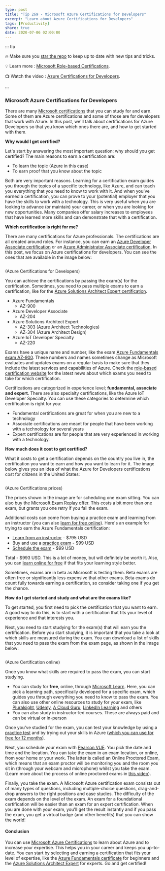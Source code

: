 ```yaml
---
type: post
title: "Tip 269 - Microsoft Azure Certifications for Developers"
excerpt: "Learn about Azure Certifications for Developers"
tags: [Productivity]
share: true
date: 2020-07-06 02:00:00
---
```


::: tip

:fire: Make sure you [star the repo](http://azuredev.tips?WT.mc_id=azure-azuredevtips-azureappsdev) to keep up to date with new tips and tricks.

:bulb: Learn more : [Microsoft Role-based Certifications](https://www.microsoft.com/en-us/learning/certification-overview.aspx?WT.mc_id=microsoft-azuredevtips-azureappsdev).

:tv: Watch the video : [Azure Certifications for Developers](https://www.youtube.com/watch?v=aTBFvrLKu3U&list=PLLasX02E8BPCNCK8Thcxu-Y-XcBUbhFWC&index=12&t=0s?WT.mc_id=youtube-azuredevtips-azureappsdev).

:::

### Microsoft Azure Certifications for Developers

There are many [Microsoft certifications](https://www.microsoft.com/learning/certification-overview.aspx?WT.mc_id=microsoft-azuredevtips-azureappsdev) that you can study for and earn. Some of them are Azure certifications and some of those are for developers that work with Azure. In this post, we'll talk about certifications for Azure Developers so that you know which ones there are, and how to get started with them.

**Why would I get certified?**

Let's start by answering the most important question: why should you get certified? The main reasons to earn a certification are:
* To learn the topic (Azure in this case)
* To earn proof that you know about the topic

Both are very important reasons. Learning for a certification exam guides you through the topics of a specific technology, like Azure, and can teach you everything that you need to know to work with it.
And when you've earned a certification, you can prove to your (potential) employer that you have the skills to work with a technology. This is very useful when you are looking to advance (or maintain) your career, or when you are looking for new opportunities. Many companies offer salary increases to employees that have learned more skills and can demonstrate that with a certification.

**Which certification is right for me?**

There are many certifications for Azure professionals. The certifications are all created around roles. For instance, you can earn an [Azure Developer Associate certification](https://docs.microsoft.com/learn/certifications/azure-developer?WT.mc_id=docs-azuredevtips-azureappsdev) or an [Azure Administrator Associate certification](https://docs.microsoft.com/learn/certifications/azure-administrator?WT.mc_id=docs-azuredevtips-azureappsdev). In this post, we focus on Azure certifications for developers. You can see the ones that are available in the image below:

<img :src="$withBase('/files/57certificationoverview.png')">

(Azure Certifications for Developers)

You can achieve the certifications by passing the exam(s) for the certification. Sometimes, you need to pass multiple exams to earn a certification, like for the [Azure Solutions Architect Expert certification](https://docs.microsoft.com/learn/certifications/azure-solutions-architect?WT.mc_id=docs-azuredevtips-azureappsdev).

* Azure Fundamentals
  * AZ-900
* Azure Developer Associate
  * AZ-204
* Azure Solutions Architect Expert
  * AZ-303 (Azure Architect Technologies)
  * AZ-304 (Azure Architect Design)
* Azure IoT Developer Specialty
  * AZ-220

Exams have a unique name and number, like the exam [Azure Fundamentals exam AZ-900](https://docs.microsoft.com/learn/certifications/exams/az-900?WT.mc_id=docs-azuredevtips-azureappsdev). These numbers and names sometimes change as Microsoft evaluates and updates exams on a regular basis to make sure that they include the latest services and capabilities of Azure. Check the [role-based certification website](https://www.microsoft.com/learning/browse-all-certifications.aspx?WT.mc_id=microsoft-azuredevtips-azureappsdev) for the latest news about which exams you need to take for which certification.

Certifications are categorized in experience level; **fundamental, associate and expert**. There are also specialty certifications, like the Azure IoT Developer Specialty. You can use these categories to determine which certification is right for you:
* Fundamental certifications are great for when you are new to a technology
* Associate certifications are meant for people that have been working with a technology for several years
* Expert certifications are for people that are very experienced in working with a technology.

**How much does it cost to get certified?**

What it costs to get a certification depends on the country you live in, the certification you want to earn and how you want to learn for it. The image below gives you an idea of what the Azure for Developers certifications cost for citizens in the United States:

<img :src="$withBase('/files/57certificatinoprices.png')">

(Azure Certifications prices)

The prices shown in the image are for scheduling one exam sitting. You can also buy the [Microsoft Exam Replay offer](https://www.microsoft.com/learning/offers.aspx?WT.mc_id=microsoft-azuredevtips-azureappsdev). This costs a bit more than one exam, but grants you one retry if you fail the exam.

Additional costs can come from buying a practice exam and learning from an instructor (you can also [learn for free online](https://docs.microsoft.com/learn?WT.mc_id=docs-azuredevtips-azureappsdev)). Here's an example for trying to earn the Azure Fundamentals certification:
* [Learn from an instructor](https://www.globalknowledge.com/us-en/global-knowledge-data/courses/microsoft-azure-fundamentals-az-900t01?WT.mc_id=other-azuredevtips-azureappsdev) - $795 USD
* Buy and use a [practice exam](https://www.mindhub.com/az-900-microsoft-azure-fundamentals-microsoft-official-practice-test/p/MU-AZ-900?WT.mc_id=other-azuredevtips-azureappsdev) - $99 USD
* [Schedule the exam](https://home.pearsonvue.com/microsoft?WT.mc_id=other-azuredevtips-azureappsdev) - $99 USD

Total - $993 USD. This is a lot of money, but will definitely be worth it. Also, you can [learn online for free](https://docs.microsoft.com/learn?WT.mc_id=docs-azuredevtips-azureappsdev) if that fits your learning style better.

Sometimes, exams are in beta as Microsoft is testing them. Beta exams are often free or significantly less expensive that other exams. Beta exams do count fully towards earning a certification, so consider taking one if you get the chance.

**How do I get started and study and what are the exams like?**

To get started, you first need to pick the certification that you want to earn. A good way to do this, is to start with a certification that fits your level of experience and that interests you.

Next, you need to start studying for the exam(s) that will earn you the certification. Before you start studying, it is important that you take a look at which skills are measured during the exam. You can download a list of skills that you need to pass the exam from the exam page, as shown in the image below:

<img :src="$withBase('/files/57certificationexample.png')">

(Azure Certification online)

Once you know what skills are required to pass the exam, you can start studying.
* You can study for **free**, online, through [Microsoft Learn](https://docs.microsoft.com/learn?WT.mc_id=docs-azuredevtips-azureappsdev). Here, you can pick a learning path, specifically developed for a specific exam, which guides you through everything you need to know to pass the exam. You can also use other online resources to study for your exam, like [Pluralsight](https://www.pluralsight.com?WT.mc_id=other-azuredevtips-azureappsdev), [Udemy](https://www.udemy.com?WT.mc_id=other-azuredevtips-azureappsdev), [A Cloud Guru](https://acloud.guru?WT.mc_id=other-azuredevtips-azureappsdev), [LinkedIn Learning](https://www.linkedin.com/learning?WT.mc_id=other-azuredevtips-azureappsdev) and others
* You can also study in instructor-led courses. These are always paid and can be virtual or in-person

Once you've studied for the exam, you can test your knowledge by using a [practice test](https://www.measureup.com/azure-products?WT.mc_id=other-azuredevtips-azureappsdev) and by trying out your skills in Azure ([which you can use for free for 12 months](https://azure.microsoft.com/free/?WT.mc_id=azure-azuredevtips-azureappsdev)).

Next, you schedule your exam with [Pearson VUE](https://home.pearsonvue.com/microsoft?WT.mc_id=other-azuredevtips-azureappsdev). You pick the date and time and the location. You can take the exam in an exam location, or online, from your home or your work. The latter is called an Online Proctored Exam, which means that an exam proctor will be monitoring you and the room you sit in (through your webcam and microphone) whilst you take the exam. (Learn more about the process of online proctored exams in [this video](https://www.youtube.com/watch?v=RI9XxzY7ePk?WT.mc_id=other-azuredevtips-azureappsdev)).

Finally, you take the exam. A Microsoft Azure certification exam consists out of many types of questions, including multiple-choice questions, drag-and-drop answers to the right positions and case studies. The difficulty of the exam depends on the level of the exam. An exam for a foundational certification will be easier than an exam for an expert certification. When you are done with your exam, you'll get the result instantly and if you pass the exam, you get a virtual badge (and other benefits) that you can show the world!

#### Conclusion

You can use [Microsoft Azure Certifications](https://www.microsoft.com/learning/azure-exams.aspx?WT.mc_id=microsoft-azuredevtips-azureappsdev) to learn about Azure and to increase your expertise. This helps you in your career and keeps you up-to-date. You can start by selecting and earning a certification that fits your level of expertise, like the [Azure Fundamentals certificate](https://docs.microsoft.com/learn/certifications/exams/az-900?WT.mc_id=docs-azuredevtips-azureappsdev) for beginners and the [Azure Solutions Architect Expert](https://docs.microsoft.com/learn/certifications/azure-solutions-architect?WT.mc_id=docs-azuredevtips-azureappsdev) for experts. Go and get certified!